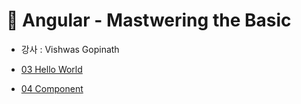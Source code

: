 # 🐫 Angular - Mastwering the Basic

* 강사 : Vishwas Gopinath

* [03 Hello World]()

* [04 Component]()